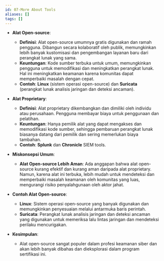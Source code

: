 ```yaml
---
id: 07-More About Tools
aliases: []
tags: []
---
```


- **Alat Open-source**:

  - **Definisi**: Alat open-source umumnya gratis digunakan dan ramah pengguna. Dibangun secara kolaboratif oleh publik, memungkinkan lebih banyak kustomisasi dan pengembangan layanan baru dari perangkat lunak yang sama.
  - **Keuntungan**: Kode sumber terbuka untuk umum, memungkinkan pengguna untuk memodifikasi dan meningkatkan perangkat lunak. Hal ini meningkatkan keamanan karena komunitas dapat memperbaiki masalah dengan cepat.
  - **Contoh**: **Linux** (sistem operasi open-source) dan **Suricata** (perangkat lunak analisis jaringan dan deteksi ancaman).

- **Alat Proprietary**:

  - **Definisi**: Alat proprietary dikembangkan dan dimiliki oleh individu atau perusahaan. Pengguna membayar biaya untuk penggunaan dan pelatihan.
  - **Keuntungan**: Hanya pemilik alat yang dapat mengakses dan memodifikasi kode sumber, sehingga pembaruan perangkat lunak biasanya datang dari pemilik dan sering memerlukan biaya tambahan.
  - **Contoh**: **Splunk** dan **Chronicle** SIEM tools.

- **Miskonsepsi Umum**:

  - **Alat Open-source Lebih Aman**: Ada anggapan bahwa alat open-source kurang efektif dan kurang aman daripada alat proprietary. Namun, karena alat ini terbuka, lebih mudah untuk mendeteksi dan memperbaiki masalah keamanan oleh komunitas yang luas, mengurangi risiko penyalahgunaan oleh aktor jahat.

- **Contoh Alat Open-source**:

  - **Linux**: Sistem operasi open-source yang banyak digunakan dan memungkinkan penyesuaian melalui antarmuka baris perintah.
  - **Suricata**: Perangkat lunak analisis jaringan dan deteksi ancaman yang digunakan untuk memeriksa lalu lintas jaringan dan mendeteksi perilaku mencurigakan.

- **Kesimpulan**:
  - Alat open-source sangat populer dalam profesi keamanan siber dan akan lebih banyak dibahas dan dieksplorasi dalam program sertifikasi ini.
